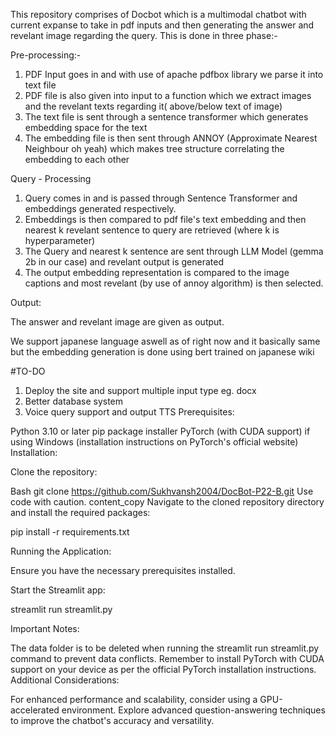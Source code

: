 This repository comprises of Docbot which is a multimodal chatbot with current expanse to take in pdf inputs and then generating the answer and revelant image regarding the query. This is done in three phase:- 

Pre-processing:- 

1. PDF Input goes in and with use of apache pdfbox library we parse it into text file
2. PDF file is also given into input to a function which we extract images and the revelant texts regarding it( above/below text of image)
3. The text file is sent through a sentence transformer which generates embedding space for the text 
4. The embedding file is then sent through ANNOY (Approximate Nearest Neighbour oh yeah) which makes tree structure correlating the embedding to each other 

Query - Processing

1. Query comes in and is passed through Sentence Transformer and embeddings generated respectively.
2. Embeddings is then compared to pdf file's text embedding and then nearest k revelant sentence to query are retrieved (where k is hyperparameter)
3. The Query and nearest k sentence are sent through LLM Model (gemma 2b in our case) and revelant output is generated 
4. The output embedding representation is compared to the image captions and most revelant (by use of annoy algorithm) is then selected. 

Output: 

The answer and revelant image are given as output. 


We support japanese language aswell as of right now and it basically same but the embedding generation is done using bert trained on japanese wiki 

#TO-DO 
1. Deploy the site and support multiple input type eg. docx
2. Better database system 
3. Voice query support and output TTS
Prerequisites:

Python 3.10 or later
pip package installer
PyTorch (with CUDA support) if using Windows (installation instructions on PyTorch's official website)
Installation:

Clone the repository:

Bash
git clone https://github.com/Sukhvansh2004/DocBot-P22-B.git
Use code with caution.
content_copy
Navigate to the cloned repository directory and install the required packages:

pip install -r requirements.txt

Running the Application:

Ensure you have the necessary prerequisites installed.

Start the Streamlit app:

streamlit run streamlit.py

Important Notes:

The data folder is to be deleted when running the streamlit run streamlit.py command to prevent data conflicts.
Remember to install PyTorch with CUDA support on your device as per the official PyTorch installation instructions.
Additional Considerations:

For enhanced performance and scalability, consider using a GPU-accelerated environment.
Explore advanced question-answering techniques to improve the chatbot's accuracy and versatility.